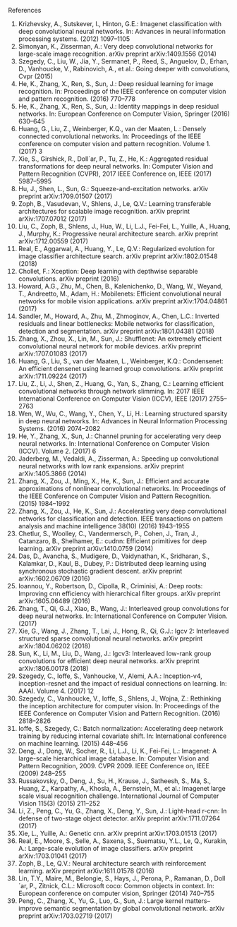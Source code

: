 References
1. Krizhevsky, A., Sutskever, I., Hinton, G.E.: Imagenet classification with deep convolutional neural networks. In: Advances in neural information processing systems. (2012) 1097–1105
2. Simonyan, K., Zisserman, A.: Very deep convolutional networks for large-scale image recognition. arXiv preprint arXiv:1409.1556 (2014)
3. Szegedy, C., Liu, W., Jia, Y., Sermanet, P., Reed, S., Anguelov, D., Erhan, D., Vanhoucke, V., Rabinovich, A., et al.: Going deeper with convolutions, Cvpr (2015)
4. He, K., Zhang, X., Ren, S., Sun, J.: Deep residual learning for image recognition. In: Proceedings of the IEEE conference on computer vision and pattern recognition. (2016) 770–778
5. He, K., Zhang, X., Ren, S., Sun, J.: Identity mappings in deep residual networks. In: European Conference on Computer Vision, Springer (2016) 630–645
6. Huang, G., Liu, Z., Weinberger, K.Q., van der Maaten, L.: Densely connected convolutional networks. In: Proceedings of the IEEE conference on computer vision and pattern recognition. Volume 1. (2017) 3
7. Xie, S., Girshick, R., Doll´ar, P., Tu, Z., He, K.: Aggregated residual transformations for deep neural networks. In: Computer Vision and Pattern Recognition (CVPR), 2017 IEEE Conference on, IEEE (2017) 5987–5995
8. Hu, J., Shen, L., Sun, G.: Squeeze-and-excitation networks. arXiv preprint arXiv:1709.01507 (2017)
9. Zoph, B., Vasudevan, V., Shlens, J., Le, Q.V.: Learning transferable architectures for scalable image recognition. arXiv preprint arXiv:1707.07012 (2017)
10. Liu, C., Zoph, B., Shlens, J., Hua, W., Li, L.J., Fei-Fei, L., Yuille, A., Huang, J., Murphy, K.: Progressive neural architecture search. arXiv preprint arXiv:1712.00559 (2017)
11. Real, E., Aggarwal, A., Huang, Y., Le, Q.V.: Regularized evolution for image classifier architecture search. arXiv preprint arXiv:1802.01548 (2018)
12. Chollet, F.: Xception: Deep learning with depthwise separable convolutions. arXiv preprint (2016)
13. Howard, A.G., Zhu, M., Chen, B., Kalenichenko, D., Wang, W., Weyand, T., Andreetto, M., Adam, H.: Mobilenets: Efficient convolutional neural networks for mobile vision applications. arXiv preprint arXiv:1704.04861 (2017)
14. Sandler, M., Howard, A., Zhu, M., Zhmoginov, A., Chen, L.C.: Inverted residuals and linear bottlenecks: Mobile networks for classification, detection and segmentation. arXiv preprint arXiv:1801.04381 (2018)
15. Zhang, X., Zhou, X., Lin, M., Sun, J.: Shufflenet: An extremely efficient convolutional neural network for mobile devices. arXiv preprint arXiv:1707.01083 (2017)
16. Huang, G., Liu, S., van der Maaten, L., Weinberger, K.Q.: Condensenet: An efficient densenet using learned group convolutions. arXiv preprint arXiv:1711.09224 (2017)
17. Liu, Z., Li, J., Shen, Z., Huang, G., Yan, S., Zhang, C.: Learning efficient convolutional networks through network slimming. In: 2017 IEEE International Conference on Computer Vision (ICCV), IEEE (2017) 2755–2763
18. Wen, W., Wu, C., Wang, Y., Chen, Y., Li, H.: Learning structured sparsity in deep neural networks. In: Advances in Neural Information Processing Systems. (2016) 2074–2082
19. He, Y., Zhang, X., Sun, J.: Channel pruning for accelerating very deep neural networks. In: International Conference on Computer Vision (ICCV). Volume 2. (2017) 6
20. Jaderberg, M., Vedaldi, A., Zisserman, A.: Speeding up convolutional neural networks with low rank expansions. arXiv preprint arXiv:1405.3866 (2014)
21. Zhang, X., Zou, J., Ming, X., He, K., Sun, J.: Efficient and accurate approximations of nonlinear convolutional networks. In: Proceedings of the IEEE Conference on Computer Vision and Pattern Recognition. (2015) 1984–1992
22. Zhang, X., Zou, J., He, K., Sun, J.: Accelerating very deep convolutional networks for classification and detection. IEEE transactions on pattern analysis and machine intelligence 38(10) (2016) 1943–1955
23. Chetlur, S., Woolley, C., Vandermersch, P., Cohen, J., Tran, J., Catanzaro, B., Shelhamer, E.: cudnn: Efficient primitives for deep learning. arXiv preprint arXiv:1410.0759 (2014)
24. Das, D., Avancha, S., Mudigere, D., Vaidynathan, K., Sridharan, S., Kalamkar, D., Kaul, B., Dubey, P.: Distributed deep learning using synchronous stochastic gradient descent. arXiv preprint arXiv:1602.06709 (2016)
25. Ioannou, Y., Robertson, D., Cipolla, R., Criminisi, A.: Deep roots: Improving cnn efficiency with hierarchical filter groups. arXiv preprint arXiv:1605.06489 (2016)
26. Zhang, T., Qi, G.J., Xiao, B., Wang, J.: Interleaved group convolutions for deep neural networks. In: International Conference on Computer Vision. (2017)
27. Xie, G., Wang, J., Zhang, T., Lai, J., Hong, R., Qi, G.J.: Igcv 2: Interleaved structured sparse convolutional neural networks. arXiv preprint arXiv:1804.06202 (2018)
28. Sun, K., Li, M., Liu, D., Wang, J.: Igcv3: Interleaved low-rank group convolutions for efficient deep neural networks. arXiv preprint arXiv:1806.00178 (2018)
29. Szegedy, C., Ioffe, S., Vanhoucke, V., Alemi, A.A.: Inception-v4, inception-resnet and the impact of residual connections on learning. In: AAAI. Volume 4. (2017) 12
30. Szegedy, C., Vanhoucke, V., Ioffe, S., Shlens, J., Wojna, Z.: Rethinking the inception architecture for computer vision. In: Proceedings of the IEEE Conference on Computer Vision and Pattern Recognition. (2016) 2818–2826
31. Ioffe, S., Szegedy, C.: Batch normalization: Accelerating deep network training by reducing internal covariate shift. In: International conference on machine learning. (2015) 448–456
32. Deng, J., Dong, W., Socher, R., Li, L.J., Li, K., Fei-Fei, L.: Imagenet: A large-scale hierarchical image database. In: Computer Vision and Pattern Recognition, 2009. CVPR 2009. IEEE Conference on, IEEE (2009) 248–255
33. Russakovsky, O., Deng, J., Su, H., Krause, J., Satheesh, S., Ma, S., Huang, Z., Karpathy, A., Khosla, A., Bernstein, M., et al.: Imagenet large scale visual recognition challenge. International Journal of Computer Vision 115(3) (2015) 211–252
34. Li, Z., Peng, C., Yu, G., Zhang, X., Deng, Y., Sun, J.: Light-head r-cnn: In defense of two-stage object detector. arXiv preprint arXiv:1711.07264 (2017)
35. Xie, L., Yuille, A.: Genetic cnn. arXiv preprint arXiv:1703.01513 (2017)
36. Real, E., Moore, S., Selle, A., Saxena, S., Suematsu, Y.L., Le, Q., Kurakin, A.: Large-scale evolution of image classifiers. arXiv preprint arXiv:1703.01041 (2017)
37. Zoph, B., Le, Q.V.: Neural architecture search with reinforcement learning. arXiv preprint arXiv:1611.01578 (2016)
38. Lin, T.Y., Maire, M., Belongie, S., Hays, J., Perona, P., Ramanan, D., Doll´ar, P., Zitnick, C.L.: Microsoft coco: Common objects in context. In: European conference on computer vision, Springer (2014) 740–755
39. Peng, C., Zhang, X., Yu, G., Luo, G., Sun, J.: Large kernel matters–improve semantic segmentation by global convolutional network. arXiv preprint arXiv:1703.02719 (2017)
